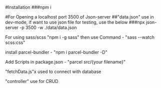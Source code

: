 #Installation
###npm i

#For Opening a localhost port 3500 of Json-server
##"data.json" use in dev-mode, if want to use json file for testing, use the below
###npx json-server -p 3500 -w ./data/data.json


For using sass/scss
  "npm i -g sass"
  then use Command - "sass --watch scss:css"
  
  install parcel-bundler - "npm i parcel-bundler -D"

  Add Scripts in package.json - "parcel src/{your filename}"


"fetchData.js"x used to connect with database

"controller" use for CRUD

